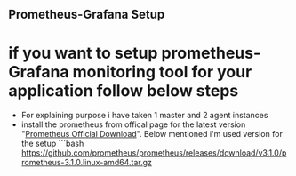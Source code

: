 ## Prometheus-Grafana Setup

# if you want to setup prometheus-Grafana monitoring tool for your application follow below steps

* For explaining purpose i have taken 1 master and 2 agent instances
* install the prometheus from offical page for the latest version "[Prometheus Official Download](https://prometheus.io/download/)". Below mentioned i'm used version for the setup
        ```bash
            https://github.com/prometheus/prometheus/releases/download/v3.1.0/prometheus-3.1.0.linux-amd64.tar.gz